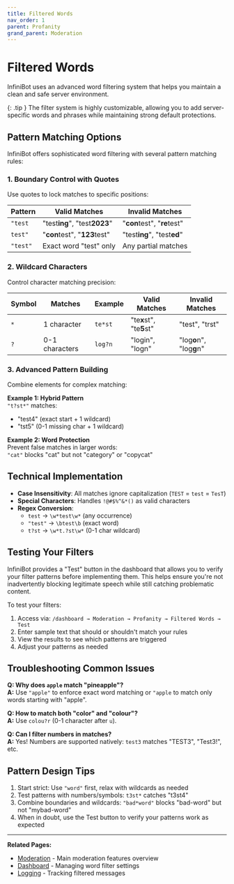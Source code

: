 ```yaml
---
title: Filtered Words
nav_order: 1
parent: Profanity
grand_parent: Moderation
---
```


# Filtered Words

InfiniBot uses an advanced word filtering system that helps you maintain a clean and safe server environment.

{: .tip }
The filter system is highly customizable, allowing you to add server-specific words and phrases while maintaining strong default protections.

## Pattern Matching Options

InfiniBot offers sophisticated word filtering with several pattern matching rules:

### 1. Boundary Control with Quotes

Use quotes to lock matches to specific positions:

| Pattern | Valid Matches | Invalid Matches |
|---------|--------------|-----------------|
| `"test` | "test**ing**", "test**2023**" | "**con**test", "**re**test" |
| `test"` | "**con**test", "**123**test" | "test**ing**", "test**ed**" |
| `"test"` | Exact word "test" only | Any partial matches |

### 2. Wildcard Characters

Control character matching precision:

| Symbol | Matches | Example | Valid Matches | Invalid Matches |
|--------|---------|---------|--------------|-----------------|
| `*` | 1 character | `te*st` | "te**x**st", "te**5**st" | "test", "trst" |
| `?` | 0-1 characters | `log?n` | "login", "logn" | "log**o**n", "log**g**n" |

### 3. Advanced Pattern Building

Combine elements for complex matching:

**Example 1: Hybrid Pattern**  
`"t?st*"` matches:
- "test4" (exact start + 1 wildcard)
- "tst5" (0-1 missing char + 1 wildcard)

**Example 2: Word Protection**  
Prevent false matches in larger words:  
`"cat"` blocks "cat" but not "category" or "copycat"

## Technical Implementation

- **Case Insensitivity**: All matches ignore capitalization (`TEST` = `test` = `TesT`)
- **Special Characters**: Handles `!@#$%^&*()` as valid characters
- **Regex Conversion**:
  - `test` → `\w*test\w*` (any occurrence)
  - `"test"` → `\btest\b` (exact word)
  - `t?st` → `\w*t.?st\w*` (0-1 char wildcard)

## Testing Your Filters

InfiniBot provides a "Test" button in the dashboard that allows you to verify your filter patterns before implementing them. This helps ensure you're not inadvertently blocking legitimate speech while still catching problematic content.

To test your filters:
1. Access via: `/dashboard → Moderation → Profanity → Filtered Words → Test`
2. Enter sample text that should or shouldn't match your rules
3. View the results to see which patterns are triggered
4. Adjust your patterns as needed

## Troubleshooting Common Issues

**Q: Why does `apple` match "pineapple"?**  
**A:** Use `"apple"` to enforce exact word matching or `"apple` to match only words starting with "apple".

**Q: How to match both "color" and "colour"?**  
**A:** Use `colou?r` (0-1 character after `u`).

**Q: Can I filter numbers in matches?**  
**A:** Yes! Numbers are supported natively: `test3` matches "TEST3", "Test3!", etc.

## Pattern Design Tips

1. Start strict: Use `"word"` first, relax with wildcards as needed
2. Test patterns with numbers/symbols: `t3st*` catches "t3st4"
3. Combine boundaries and wildcards: `"bad*word"` blocks "bad-word" but not "mybad-word"
4. When in doubt, use the Test button to verify your patterns work as expected

---

**Related Pages:**
- [Moderation](Moderation.md) - Main moderation features overview
- [Dashboard](Dashboard.md) - Managing word filter settings
- [Logging](Logging.md) - Tracking filtered messages
